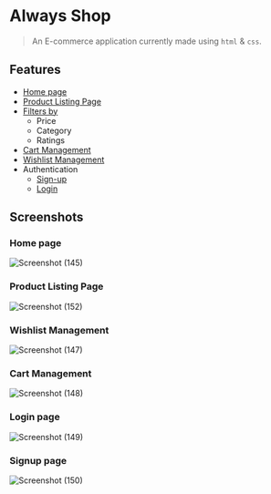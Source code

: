 # Always Shop

> An E-commerce application currently made using `html` & `css`.

## Features
- [Home page](https://always-shop.netlify.app/)
- [Product Listing Page](https://always-shop.netlify.app/pages/product.html)
- [Filters by](https://always-shop.netlify.app/pages/product.html)
    - Price
    - Category
    - Ratings
- [Cart Management](https://always-shop.netlify.app/pages/cart.html)
- [Wishlist Management](https://always-shop.netlify.app/pages/wishlist.html)
- Authentication
    - [Sign-up](https://always-shop.netlify.app/pages/signup.html)
    - [Login](https://always-shop.netlify.app/pages/login.html)

## Screenshots
### Home page
![Screenshot (145)](https://user-images.githubusercontent.com/40385118/155154613-09b3109f-937b-4cef-865a-25f23cd3a5e1.png)

### Product Listing Page
![Screenshot (152)](https://user-images.githubusercontent.com/40385118/155157264-018e08f1-a200-4acb-a1ce-d6a816bf3e54.png)

### Wishlist Management

![Screenshot (147)](https://user-images.githubusercontent.com/40385118/155154657-3f391ad4-6c15-452d-b7d5-6c92cfa38db9.png)

### Cart Management
![Screenshot (148)](https://user-images.githubusercontent.com/40385118/155154687-b65910d6-3529-43d2-908d-ec8e7e6776d3.png)

### Login page
![Screenshot (149)](https://user-images.githubusercontent.com/40385118/155154703-80f4d574-febd-469b-809e-660b184a01b0.png)

### Signup page
![Screenshot (150)](https://user-images.githubusercontent.com/40385118/155154716-8f89b7d6-6371-4ca9-8462-caa1acb5ffa7.png)
